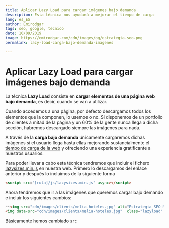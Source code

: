 ```yaml
---
title: Aplicar Lazy Load para cargar imágenes bajo demanda
description: Esta técnica nos ayudará a mejorar el tiempo de carga
lang: es_ES
author: Emirodgar
tags: seo, google, tecnico
date: 10/09/2019
image: https://emirodgar.com/cdn/images/og/estrategia-seo.png
permalink: lazy-load-carga-bajo-demanda-imagenes

---
```


# Aplicar Lazy Load para cargar imágenes bajo demanda

La técnica **Lazy Load** consiste en **cargar elementos de una página web bajo demanda**, es decir, cuando se van a utilizar.

Cuando accedemos a una página, por defecto descargamos todos los elementos que la componen, lo usemos o no. Si disponemos de un portfolio de clientes a mitad de la página y un 60% de la gente nunca llega a dicha sección, habremos descargado siempre las imágenes para nada.

A través de la **carga bajo demanda** únicamente cargaremos dichas imágenes si el usuario llega hasta ellas mejorando sustancialmente el [tiempo de carga de la web](https://emirodgar.com/mejorar-tiempo-carga-web) y ofreciendo una experiencia gratificante a nuestros usuarios.

Para poder llevar a cabo esta técnica tendremos que incluir el fichero [lazysizes.min.js](https://raw.githubusercontent.com/aFarkas/lazysizes/gh-pages/lazysizes.min.js) en nuestra web. Primero lo descargamos del enlace anterior y después lo incluimos de la siguiente forma

```html
<script src="[ruta]/js/lazysizes.min.js" async></script>
```

Ahora tendremos que ir a las imágenes que queremos cargar bajo demando e incluir los siguientes cambios:

```html
~~<img src="cdn/images/clients/melia-hoteles.jpg" alt="Estrategia SEO Meliá Hoteles">~~
<img data-src="cdn/images/clients/melia-hoteles.jpg"  class="lazyload" alt="Estrategia SEO Meliá Hoteles">
```

Básicamente hemos cambiado ```src``` 
<!--stackedit_data:
eyJoaXN0b3J5IjpbMTI3MzU4MTEyNF19
-->